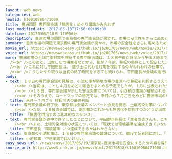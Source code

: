 ```yaml
---
layout: web_news
categories: web
newsid: k10010986471000
title: 豊洲問題 専門家会議「無害化」めぐり議論かみ合わず
last_modified_at: '2017-05-18T17:56:00+09:00'
datetime: 2017年05月18日 17時56分
description: 豊洲市場の問題で東京都の専門家会議が開かれ、市場の安全性をさらに高めるため、地下の空間の底をコンクリートで覆うなどの対策案が示されました。ただ、土壌汚染を環境基準以下に抑える「無害化」をめぐって、業者などの出席者と、専門家会議や東京都の間で議論がかみ合わず、会議は途中で終了し、改めて議論することになりました。
summary: 豊洲市場の問題で東京都の専門家会議が開かれ、市場の安全性をさらに高めるため、地下の空間の底をコンクリートで覆うなどの対策案が示されました。ただ、土壌汚染を環境基準以下に抑える「無害化」をめぐって、業者などの出席者と、専門家会議や東京都の間で議論がかみ合わず、会議は途中で終了し、改めて議論することになりました。
movie_url: https://newswebeasy.github.io/ja201705/news/web/movie/2017/05/19/k10010986471000.mp4
voice_url: https://newswebeasy.github.io/ja201705/news/web/voice/2017/05/19/k10010986471000.mp3
more: 豊洲市場の土壌汚染対策を検証する専門家会議は、１８日午後０時半から午後３時までの日程で始まりました。この中で、施設の安全性をさらに高める対策として地下空間の底を特殊なシートやコンクリートで覆うことや地下水をくみ上げて水位を一定に保つ「地下水管理システム」のポンプ機能を強化するなどとする対策案が示されました。<br
  /><br />このあと、出席した市場業者などから、都が７年前、移転の条件として設定した土壌汚染を環境基準以下に抑える「無害化」が達成されておらず、約束が守られるのか疑問だなどとして、専門家会議と東京都に対し無害化の条件を今後も守る意思があるのかどうか明らかにするよう求める意見が相次ぎました。<br
  /><br />これに対し平田座長は、「盛り土に代わる対策を検討するのがわれわれの仕事で、無害化するという都の方針を議論する場ではない」と述べ、理解を求めました。また、東京都の村松市場長は「無害化が達成できていないことは真摯（しんし）に受け止めている。きょうの会議は専門家の検証結果を聞くためのもので、無害化を約束するかどうかを議論する場ではない」と述べました。<br
  /><br />こうしたやり取りは当初の終了時間をすぎても続けられ、平田座長が会議の進行に理解を求めましたが、出席者からは信用できない以上議論できないなどとして平行線をたどり、会議は途中で終了し、改めて議論することになりました。
body:
- text: １８日の専門家会議の見解は、小池知事が築地市場の豊洲への移転を判断するうえで、重要な節目とされていました。小池知事は去年１１月、移転の今後の方向性や段取りについて、ロードマップ＝計画表を公表しました。この中で専門家会議は、豊洲市場の安全対策の柱とされた「盛り土」が実際には行われていなかったことを受けて、盛り土がない地下空間の安全性の検証と必要な対策を提言することになっていました。<br
    /><br />当初は、ことし４月をめどに報告をまとめる予定でしたが、１月に公表された豊洲市場の地下水のモニタリング調査で、環境基準の７９倍のベンゼンが検出され、その後も環境基準を大幅に上回る有害物質が検出されたことを受けて、取りまとめに時間がかかっていました。<br
    /><br />１８日、専門家会議が示した安全対策については、引き続き議論が継続されることになりましたが、この議論を踏まえ、今後は、市場の採算性などを検証している別の有識者による「市場問題プロジェクトチーム」が今月中にも示す報告と合わせて、都庁の内部に設けた「市場の在り方戦略本部」で豊洲市場への移転や、築地市場を再整備する案について、課題の検討を進めることにしています。<br
    /><br />そのうえで、ロードマップの想定では、来月から７月ごろをめどに豊洲市場の環境アセスメント＝環境影響評価をやり直すかどうかが都の審議会で審議され、やり直す必要がない場合は、この夏にも小池知事が移転の可否について最終的な判断を行うことになっています。
  title: 来月～７月ごろ 移転可否の最終判断
- text: 専門家会議の終了後、東京都は会議のメンバーと会見を開き、土壌汚染対策について、「汚染を環境基準以下にする『無害化』を目指すのは基本的なスタンスだ」と述べました。<br
    /><br />ただ、１８日の会議では、東京都がこれからも無害化を目指すのかどうか出席した業者などから質問が相次いだのに対し、東京都の村松市場長は「達成できていないのが現状だ」と述べるにとどまり、出席者側は都から基本的な姿勢が示されなければ議論は成り立たないなどと批判を強めていました。
  title: 「無害化目指すのは基本的なスタンス」
- text: 専門家会議が途中で終了したことについて、平田健正座長は「業者の皆さんも、こちらも、お互い冷静になったほうがいいね、きょうはやめたほうがいいねということになった。対策案について意見交換したかったが、お互いの了解のうえで次回行うことになった」と述べました。<br
    /><br />また、土壌汚染対策の状況については、「現状では環境基準を達成できていないのは事実だ。どういうふうにすれば対策できるのかを考えたい。ただ、非常に時間がかかるので、いつ達成できるかはわからない」と述べました。
  title: 平田座長「環境基準 いつ達成できるかはわからない」
- text: 東京都の小池知事は、１８日の専門家会議の議論について、都庁で記者団に対し、「まとまらなかったと聞いた。中途半端ではいけない」と述べました。
  title: 小池知事「中途半端ではいけない」
easy_news_url: /news/easy/2017/05/19/東京都-豊洲市場を安全にするための案を専門家が説明/
source_url: http://www3.nhk.or.jp/news/html/20170518/k10010986471000.html
...
```

